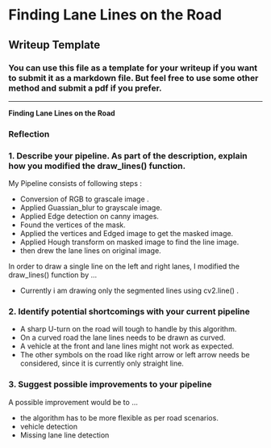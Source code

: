 # **Finding Lane Lines on the Road** 

## Writeup Template

### You can use this file as a template for your writeup if you want to submit it as a markdown file. But feel free to use some other method and submit a pdf if you prefer.

---

**Finding Lane Lines on the Road**

### Reflection

### 1. Describe your pipeline. As part of the description, explain how you modified the draw_lines() function.

My Pipeline consists of following steps :

- Conversion of RGB to grascale image .
- Applied Guassian_blur to grayscale image.
- Applied Edge detection on canny images.
- Found the vertices of the mask.
- Applied the vertices and Edged image  to get the masked image.
- Applied Hough transform on masked image to find the line image.
- then drew the lane lines on original image.

In order to draw a single line on the left and right lanes, I modified the draw_lines() function by ...

- Currently i am drawing only the segmented lines using cv2.line()
.
 
### 2. Identify potential shortcomings with your current pipeline

- A sharp U-turn on the road will tough to handle by this algorithm.
- On a curved road the lane lines needs to be drawn as curved.
- A vehicle at the front and lane lines might not work as expected.
- The other symbols on the road like right arrow or left arrow needs be considered,
  since it is currently only straight line.

### 3. Suggest possible improvements to your pipeline

A possible improvement would be to ...

- the algorithm has to be more flexible as per road scenarios.
- vehicle detection 
- Missing lane line detection 

